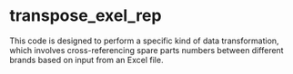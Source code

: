 # transpose_exel_rep
This code is designed to perform
a specific kind of data transformation, which involves cross-referencing spare parts numbers between different brands based on input from an Excel file.
